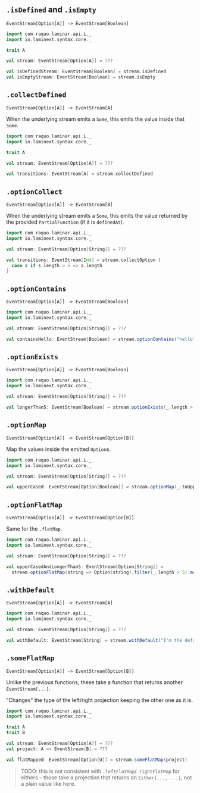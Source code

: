 ## `.isDefined` and `.isEmpty`

`EventStream[Option[A]] -> EventStream[Boolean]`

```scala
import com.raquo.laminar.api.L._
import io.laminext.syntax.core._

trait A

val stream: EventStream[Option[A]] = ???

val isDefinedStream: EventStream[Boolean] = stream.isDefined
val isEmptyStream: EventStream[Boolean] = stream.isEmpty
```

## `.collectDefined`

`EventStream[Option[A]] -> EventStream[A]`

When the underlying stream emits a `Some`, this emits the value inside that `Some`. 

```scala
import com.raquo.laminar.api.L._
import io.laminext.syntax.core._

trait A

val stream: EventStream[Option[A]] = ???

val transitions: EventStream[A] = stream.collectDefined
```

## `.optionCollect`

`EventStream[Option[A]] -> EventStream[B]`

When the underlying stream emits a `Some`, this emits the value returned by the provided `PartialFunction` (if it is `definedAt`). 

```scala
import com.raquo.laminar.api.L._
import io.laminext.syntax.core._

val stream: EventStream[Option[String]] = ???

val transitions: EventStream[Int] = stream.collectOption {
  case s if s.length > 5 => s.length
}
```

## `.optionContains` 

`EventStream[Option[A]] -> EventStream[Boolean]`

```scala
import com.raquo.laminar.api.L._
import io.laminext.syntax.core._

val stream: EventStream[Option[String]] = ???

val containsHello: EventStream[Boolean] = stream.optionContains("hello")
```

## `.optionExists` 

`EventStream[Option[A]] -> EventStream[Boolean]`

```scala
import com.raquo.laminar.api.L._
import io.laminext.syntax.core._

val stream: EventStream[Option[String]] = ???

val longerThan5: EventStream[Boolean] = stream.optionExists(_.length > 5)
```

## `.optionMap`

`EventStream[Option[A]] -> EventStream[Option[B]]`

Map the values inside the emitted `Option`s.

```scala
import com.raquo.laminar.api.L._
import io.laminext.syntax.core._

val stream: EventStream[Option[String]] = ???

val upperCased: EventStream[Option[Boolean]] = stream.optionMap(_.toUpperCase)
```

## `.optionFlatMap`

`EventStream[Option[A]] -> EventStream[Option[B]]`

Same for the `.flatMap`.

```scala
import com.raquo.laminar.api.L._
import io.laminext.syntax.core._

val stream: EventStream[Option[String]] = ???

val upperCasedAndLongerThan5: EventStream[Option[String]] = 
  stream.optionFlatMap(string => Option(string).filter(_.length > 5).map(_.toUpperCase))
```

## `.withDefault`

`EventStream[Option[A]] -> EventStream[A]`

```scala
import com.raquo.laminar.api.L._
import io.laminext.syntax.core._

val stream: EventStream[Option[String]] = ???

val withDefault: EventStream[String] = stream.withDefault("I'm the default!")
```

## `.someFlatMap`

`EventStream[Option[A]] -> EventStream[Option[B]]`

Unlike the previous functions, these take a function that returns another `EventStream[...]`.

"Changes" the type of the left/right projection keeping the other one as it is.

```scala
import com.raquo.laminar.api.L._
import io.laminext.syntax.core._

trait A
trait B

val stream: EventStream[Option[A]] = ???
val project: A => EventStream[B] = ???

val flatMapped: EventStream[Option[U]] = stream.someFlatMap(project)
```

> TODO: this is not consistent with `.leftFlatMap`/`.rightFlatMap` for eithers – those take a projection that returns
> an `Either[..., ...]`, not a plain value like here.
